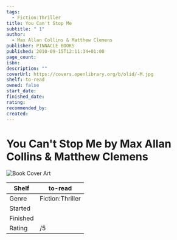 ```yaml
---
tags:
  - Fiction:Thriller
title: You Can't Stop Me
subtitle: " 1"
author:
  - Max Allan Collins & Matthew Clemens
publisher: PINNACLE BOOKS
published: 2010-09-15T12:11:34+01:00
page_count: 
isbn: 
description: ""
coverUrl: https://covers.openlibrary.org/b/olid/-M.jpg
shelf: to-read
owned: false
start_date: 
finished_date: 
rating: 
recommended_by: 
created: 
---
```


# You Can't Stop Me by Max Allan Collins & Matthew Clemens

![Book Cover Art](https://covers.openlibrary.org/b/olid/-M.jpg)

| Shelf | to-read |
| --- | --- |
| Genre | Fiction:Thriller |
| Started |  |
| Finished |  |
| Rating | /5 |

